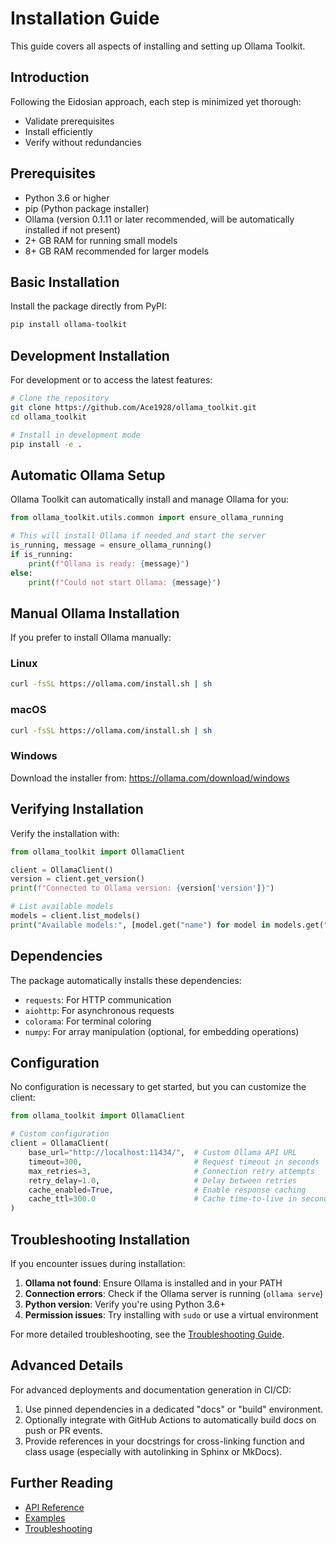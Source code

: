# Installation Guide

This guide covers all aspects of installing and setting up Ollama Toolkit.

## Introduction

Following the Eidosian approach, each step is minimized yet thorough:
- Validate prerequisites
- Install efficiently
- Verify without redundancies

## Prerequisites

- Python 3.6 or higher
- pip (Python package installer)
- Ollama (version 0.1.11 or later recommended, will be automatically installed if not present)
- 2+ GB RAM for running small models
- 8+ GB RAM recommended for larger models

## Basic Installation

Install the package directly from PyPI:

```bash
pip install ollama-toolkit
```

## Development Installation

For development or to access the latest features:

```bash
# Clone the repository
git clone https://github.com/Ace1928/ollama_toolkit.git
cd ollama_toolkit

# Install in development mode
pip install -e .
```

## Automatic Ollama Setup

Ollama Toolkit can automatically install and manage Ollama for you:

```python
from ollama_toolkit.utils.common import ensure_ollama_running

# This will install Ollama if needed and start the server
is_running, message = ensure_ollama_running()
if is_running:
    print(f"Ollama is ready: {message}")
else:
    print(f"Could not start Ollama: {message}")
```

## Manual Ollama Installation

If you prefer to install Ollama manually:

### Linux
```bash
curl -fsSL https://ollama.com/install.sh | sh
```

### macOS
```bash
curl -fsSL https://ollama.com/install.sh | sh
```

### Windows
Download the installer from: https://ollama.com/download/windows

## Verifying Installation

Verify the installation with:

```python
from ollama_toolkit import OllamaClient

client = OllamaClient()
version = client.get_version()
print(f"Connected to Ollama version: {version['version']}")

# List available models
models = client.list_models()
print("Available models:", [model.get("name") for model in models.get("models", [])])
```

## Dependencies

The package automatically installs these dependencies:
- `requests`: For HTTP communication
- `aiohttp`: For asynchronous requests
- `colorama`: For terminal coloring
- `numpy`: For array manipulation (optional, for embedding operations)

## Configuration

No configuration is necessary to get started, but you can customize the client:

```python
from ollama_toolkit import OllamaClient

# Custom configuration
client = OllamaClient(
    base_url="http://localhost:11434/",  # Custom Ollama API URL
    timeout=300,                         # Request timeout in seconds
    max_retries=3,                       # Connection retry attempts
    retry_delay=1.0,                     # Delay between retries
    cache_enabled=True,                  # Enable response caching
    cache_ttl=300.0                      # Cache time-to-live in seconds
)
```

## Troubleshooting Installation

If you encounter issues during installation:

1. **Ollama not found**: Ensure Ollama is installed and in your PATH
2. **Connection errors**: Check if the Ollama server is running (`ollama serve`)
3. **Python version**: Verify you're using Python 3.6+
4. **Permission issues**: Try installing with `sudo` or use a virtual environment

For more detailed troubleshooting, see the [Troubleshooting Guide](troubleshooting.md).

## Advanced Details

For advanced deployments and documentation generation in CI/CD:
1. Use pinned dependencies in a dedicated "docs" or "build" environment.
2. Optionally integrate with GitHub Actions to automatically build docs on push or PR events.
3. Provide references in your docstrings for cross-linking function and class usage (especially with autolinking in Sphinx or MkDocs).

## Further Reading

- [API Reference](api_reference.md)
- [Examples](examples.md)
- [Troubleshooting](troubleshooting.md)
